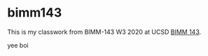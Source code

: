 # bimm143

This is my classwork from BIMM-143 W3 2020 at UCSD [BIMM 143](https://bioboot.github.io/bimm143_W20/). 

yee boi
